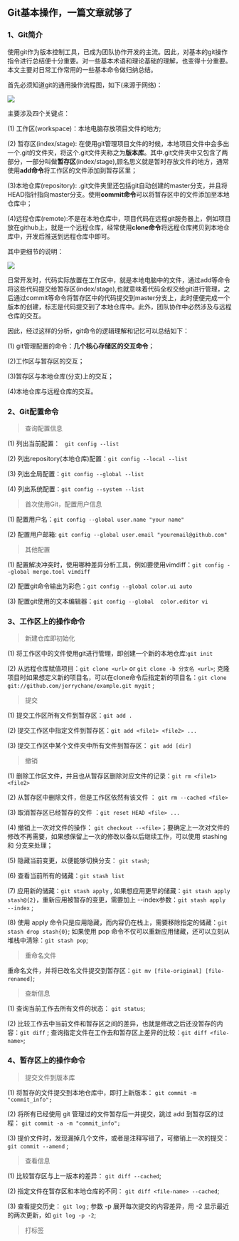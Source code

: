 ## Git基本操作，一篇文章就够了

### 1、Git简介

使用git作为版本控制工具，已成为团队协作开发的主流。因此，对基本的git操作指令进行总结便十分重要。对一些基本术语和理论基础的理解，也变得十分重要。本文主要对日常工作常用的一些基本命令做归纳总结。

首先必须知道git的通用操作流程图，如下(来源于网络)：

![](https://github.com/jerrychane/front-end-study/blob/master/img/2019082801.png)

主要涉及四个关键点：

(1) 工作区(workspace)：本地电脑存放项目文件的地方;

(2) 暂存区(index/stage): 在使用git管理项目文件的时候，本地项目文件中会多出一个.git的文件夹，将这个.git文件夹称之为**版本库**。其中.git文件夹中又包含了两部分，一部分叫做**暂存区**(index/stage),顾名思义就是暂时存放文件的地方，通常使用**add命令**将工作区的文件添加到暂存区里；

(3)本地仓库(repository): .git文件夹里还包括git自动创建的master分支，并且将HEAD指针指向master分支。使用**commit命令**可以将暂存区中的文件添加至本地仓库中；

(4)远程仓库(remote):不是在本地仓库中，项目代码在远程git服务器上，例如项目放在github上，就是一个远程仓库，经常使用**clone命令**将远程仓库拷贝到本地仓库中，开发后推送到远程仓库中即可。

其中更细节的说明：

![](https://github.com/jerrychane/front-end-study/blob/master/img/2019082802.png)

日常开发时，代码实际放置在工作区中，就是本地电脑中的文件，通过add等命令将这些代码提交给暂存区(index/stage),也就意味着代码全权交给git进行管理，之后通过commit等命令将暂存区中的代码提交到master分支上，此时便便完成一个版本的创建，标志是代码提交到了本地仓库中。此外，团队协作中必然涉及与远程仓库的交互。

因此，经过这样的分析，git命令的逻辑理解和记忆可以总结如下：

(1) git管理配置的命令：**几个核心存储区的交互命令**；

(2)工作区与暂存区的交互；

(3)暂存区与本地仓库(分支)上的交互；

(4)本地仓库与远程仓库的交互。

### 2、Git配置命令

> 查询配置信息

(1) 列出当前配置： ` git config --list`

(2) 列出repository(本地仓库)配置：`git config --local --list` 

(3) 列出全局配置：`git config --global --list`

(4) 列出系统配置：`git config --system --list`

> 首次使用Git，配置用户信息

(1) 配置用户名：`git config --global user.name "your name"`

(2) 配置用户邮箱: `git config --global user.email "youremail@github.com"`

> 其他配置

(1) 配置解决冲突时，使用哪种差异分析工具，例如要使用vimdiff：`git config --global merge.tool vimdiff`

(2) 配置git命令输出为彩色：`git config --global color.ui auto`

(3) 配置git使用的文本编辑器：`git config --global  color.editor vi`

### 3、工作区上的操作命令

> 新建仓库即初始化

(1) 将工作区中的文件使用git进行管理，即创建一个新的本地仓库:`git init`

(2) 从远程仓库赋值项目：`git clone <url>`  or `git clone -b 分支名 <url>`; 克隆项目时如果想定义新的项目名，可以在clone命令后指定新的项目名：`git clone git://github.com/jerrychane/example.git mygit` ; 

> 提交

(1) 提交工作区所有文件到暂存区：`git add .`

(2) 提交工作区中指定文件到暂存区：`git add <file1> <file2> ...`

(3) 提交工作区中某个文件夹中所有文件到暂存区： `git add [dir]`

> 撤销

(1) 删除工作区文件，并且也从暂存区删除对应文件的记录：`git rm <file1> <file2>`

(2) 从暂存区中删除文件，但是工作区依然有该文件 ： `git rm --cached <file>`

(3) 取消暂存区已经暂存的文件 ：`git reset HEAD <file> ...`

(4) 撤销上一次对文件的操作： `git checkout --<file>`；要确定上一次对文件的修改不再需要，如果想保留上一次的修改以备以后继续工作，可以使用 stashing 和 分支来处理；

(5) 隐藏当前变更，以便能够切换分支： `git stash`;

(6) 查看当前所有的储藏：`git stash list`

(7) 应用新的储藏：`git stash apply` , 如果想应用更早的储藏：`git stash apply stash@{2}`，重新应用被暂存的变更，需要加上 --index参数：`git stash apply --index` ;

 (8) 使用 apply 命令只是应用隐藏，而内容仍在栈上，需要移除指定的储藏：`git stash drop stash{0}`;  如果使用 pop 命令不仅可以重新应用储藏，还可以立刻从堆栈中清除：`git stash pop`;

> 重命名文件

重命名文件，并将已改名文件提交到暂存区：`git mv [file-original] [file-renamed]`;

> 查新信息

(1) 查询当前工作去所有文件的状态： `git status`;

(2) 比较工作去中当前文件和暂存区之间的差异，也就是修改之后还没暂存的内容：`git diff` ; 查询指定文件在工作去和暂存区上差异的比较：`git diff <file-name>`;

### 4、暂存区上的操作命令

> 提交文件到版本库

(1) 将暂存的文件提交到本地仓库中，即打上新版本： `git commit -m "commit_info";`

(2) 将所有已经使用 git 管理过的文件暂存后一并提交，跳过 add 到暂存区的过程： `git commit -a -m "commit_info";`

(3) 提价文件时，发现漏掉几个文件，或者是注释写错了，可撤销上一次的提交：`git commit --amend` ;

> 查看信息

(1) 比较暂存区与上一版本的差异： `git diff --cached`;

(2) 指定文件在暂存区和本地仓库的不同： `git diff <file-name> --cached`;

(3) 查看提交历史： `git log` ; 参数 -p 展开每次提交的内容差异，用 -2 显示最近的两次更新，如 `git log -p -2`;

> 打标签




